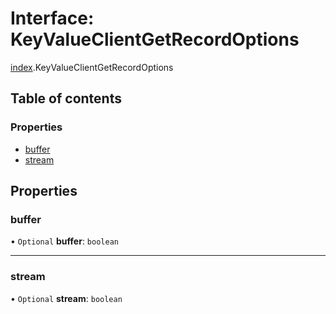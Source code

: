 # Interface: KeyValueClientGetRecordOptions

[index](../modules/index.md).KeyValueClientGetRecordOptions

## Table of contents

### Properties

- [buffer](index.KeyValueClientGetRecordOptions.md#buffer)
- [stream](index.KeyValueClientGetRecordOptions.md#stream)

## Properties

### <a id="buffer" name="buffer"></a> buffer

• `Optional` **buffer**: `boolean`

___

### <a id="stream" name="stream"></a> stream

• `Optional` **stream**: `boolean`
